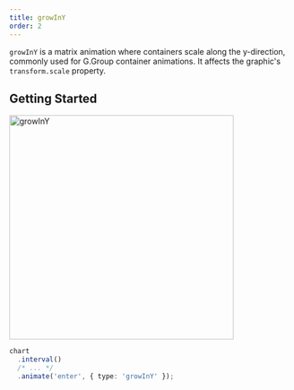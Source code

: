 ```yaml
---
title: growInY
order: 2
---
```


`growInY` is a matrix animation where containers scale along the y-direction, commonly used for G.Group container animations. It affects the graphic's `transform.scale` property.

## Getting Started

<img alt="growInY" src="https://gw.alipayobjects.com/mdn/rms_f5c722/afts/img/A*L6mkQa3aG64AAAAAAAAAAABkARQnAQ" width="400" />

```ts
chart
  .interval()
  /* ... */
  .animate('enter', { type: 'growInY' });
```
